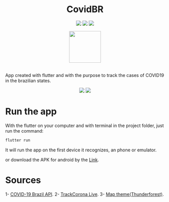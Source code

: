 <div align="center">

<h1>CovidBR</h1>

![](https://img.shields.io/badge/size-19.6%20MB-brightgreen) ![](https://img.shields.io/badge/last%20commit-november-yellow) ![](https://img.shields.io/badge/Dart-96.3%25-blue)

<img src="https://i.ibb.co/0jMPMqs/virus.png" width="100" height="100"/>

</div>

<br>

App created with flutter and with the purpose to track the cases of COVID19 in the brazilian states.

<div align="center">

![](https://media4.giphy.com/media/2ECsOVIWOTAcfHKPu1/giphy.gif) ![](https://media4.giphy.com/media/JL5QLGlOWWcFJG5Ek0/giphy.gif)

</div>


# Run the app

With the flutter on your computer and with terminal in the project folder, just run the command:

```c
flutter run
```

It will run the app on the first device it recognizes, an phone or emulator.


or download the APK for android by the [Link](https://github.com/jonh14lk/CovidBR/blob/master/app-release.apk).

# Sources

1- [COVID-19 Brazil API](https://covid19-brazil-api.now.sh/).
2- [TrackCorona Live](https://www.trackcorona.live/).
3- [Map theme(Thunderforest)](https://www.thunderforest.com/).

